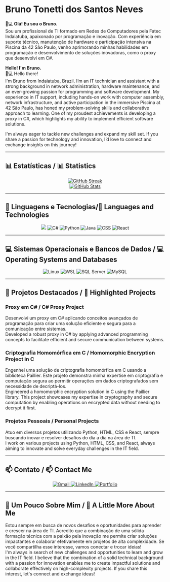 # Bruno Tonetti dos Santos Neves

👨💻 **Olá! Eu sou o Bruno.**  
Sou um profissional de TI formado em Redes de Computadores pela Fatec Indaiatuba, apaixonado por programação e inovação. Com experiência em suporte técnico, manutenção de hardware e participação intensiva na Piscina da 42 São Paulo, venho aprimorando minhas habilidades em programação e desenvolvimento de soluções inovadoras, como o proxy que desenvolvi em C#.

**Hello! I'm Bruno.**  
👨💻 Hello there!  
I'm Bruno from Indaiatuba, Brazil. I’m an IT technician and assistant with a strong background in network administration, hardware maintenance, and an ever-growing passion for programming and software development. My experience in IT support, including hands-on work with computer assembly, network infrastructure, and active participation in the immersive Piscina at 42 São Paulo, has honed my problem-solving skills and collaborative approach to learning. One of my proudest achievements is developing a proxy in C#, which highlights my ability to implement efficient software solutions.

I'm always eager to tackle new challenges and expand my skill set. If you share a passion for technology and innovation, I’d love to connect and exchange insights on this journey!

---
## 📊 Estatísticas / 📊 Statistics

<div align="center">
  <a href="https://git.io/streak-stats">
    <img src="https://streak-stats.demolab.com/?user=BrunoTSantosNeves&theme=monokai&background=000000&border=white&dates=" alt="GitHub Streak">
  </a>
  <br>
  <a href="https://github.com/BrunoTSantosNeves">
    <img src="https://github-readme-stats.vercel.app/api?username=BrunoTSantosNeves&show_icons=true&theme=tokyonight" alt="GitHub Stats">
  </a>
</div>


---

## 🚀 Linguagens e Tecnologias/🚀 Languages and Technologies
<div align="center">
  <img src="https://img.shields.io/badge/C-00599C?style=for-the-badge&logo=c&logoColor=white" />
  <img src="https://img.shields.io/badge/C%23-239120?style=for-the-badge&logo=csharp&logoColor=white" alt="C#" />
  <img src="https://img.shields.io/badge/Python-3776AB?style=for-the-badge&logo=python&logoColor=white" alt="Python" />
  <img src="https://img.shields.io/badge/Java-DD0031?style=for-the-badge&logo=openjdk&logoColor=white" alt="Java" />
  <img src="https://img.shields.io/badge/CSS-1572B6?style=for-the-badge&logo=css3&logoColor=white" alt="CSS" />
  <img src="https://img.shields.io/badge/React-61DAFB?style=for-the-badge&logo=react&logoColor=black" alt="React" />
</div>


---

## 💻 Sistemas Operacionais e Bancos de Dados / 💻 Operating Systems and Databases
<div align="center">
  <img src="https://img.shields.io/badge/Linux-000000?style=for-the-badge&logo=linux&logoColor=white" alt="Linux">
  <img src="https://img.shields.io/badge/WSL-000000?style=for-the-badge&logo=windows&logoColor=white" alt="WSL">
  <img src="https://img.shields.io/badge/SQL%20Server-000000?style=for-the-badge&logo=microsoftsqlserver&logoColor=white" alt="SQL Server">
  <img src="https://img.shields.io/badge/MySQL-000000?style=for-the-badge&logo=mysql&logoColor=white" alt="MySQL">
</div>

---

## 🌟 Projetos Destacados / 🌟 Highlighted Projects

### **Proxy em C# / C# Proxy Project**
Desenvolvi um proxy em C# aplicando conceitos avançados de programação para criar uma solução eficiente e segura para a comunicação entre sistemas.  
Developed a robust proxy in C# by applying advanced programming concepts to facilitate efficient and secure communication between systems.

### **Criptografia Homomórfica em C / Homomorphic Encryption Project in C**
Engenhei uma solução de criptografia homomórfica em C usando a biblioteca Paillier. Este projeto demonstra minha expertise em criptografia e computação segura ao permitir operações em dados criptografados sem necessidade de decriptá-los.  
Engineered a homomorphic encryption solution in C using the Paillier library. This project showcases my expertise in cryptography and secure computation by enabling operations on encrypted data without needing to decrypt it first.

### **Projetos Pessoais / Personal Projects**
Atuo em diversos projetos utilizando Python, HTML, CSS e React, sempre buscando inovar e resolver desafios do dia a dia na área de TI.  
I work on various projects using Python, HTML, CSS, and React, always aiming to innovate and solve everyday challenges in the IT field.

---

## 📫 Contato / 📫 Contact Me
<div align="center">
  <a href="mailto:brunotonetti259@gmail.com">
    <img src="https://img.shields.io/badge/Gmail-000000?style=for-the-badge&logo=gmail&logoColor=white" alt="Gmail">
  </a>
  <a href="https://www.linkedin.com/in/bruno-tonetti-7413aa202/">
    <img src="https://img.shields.io/badge/LinkedIn-000000?style=for-the-badge&logo=linkedin&logoColor=white" alt="LinkedIn">
  </a>
  <a href="https://brunotdev.netlify.app">
    <img src="https://img.shields.io/badge/Portfolio-000000?style=for-the-badge&logo=netlify&logoColor=white" alt="Portfolio">
  </a>
</div>


---

## 💬 Um Pouco Sobre Mim / 💬 A Little More About Me
Estou sempre em busca de novos desafios e oportunidades para aprender e crescer na área de TI. Acredito que a combinação de uma sólida formação técnica com a paixão pela inovação me permite criar soluções impactantes e colaborar efetivamente em projetos de alta complexidade. Se você compartilha esse interesse, vamos conectar e trocar ideias!  
I'm always in search of new challenges and opportunities to learn and grow in the IT field. I believe that the combination of a solid technical background with a passion for innovation enables me to create impactful solutions and collaborate effectively on high-complexity projects. If you share this interest, let's connect and exchange ideas!
